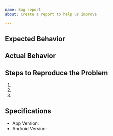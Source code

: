 ```yaml
---
name: Bug report
about: Create a report to help us improve

---
```


## Expected Behavior


## Actual Behavior


## Steps to Reproduce the Problem

  1.
  1.
  1.

## Specifications

  - App Version:
  - Android Version:
